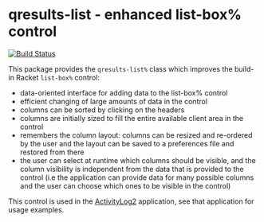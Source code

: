 # qresults-list - enhanced list-box% control

[![Build Status](https://dev.azure.com/alexharsanyi0641/racket-packages/_apis/build/status/alex-hhh.qresults-list?branchName=master)](https://dev.azure.com/alexharsanyi0641/racket-packages/_build/latest?definitionId=6&branchName=master)

This package provides the `qresults-list%` class which improves the build-in
Racket `list-box%` control:

* data-oriented interface for adding data to the list-box% control
* efficient changing of large amounts of data in the control
* columns can be sorted by clicking on the headers
* columns are initially sized to fill the entire available client area in
  the control
* remembers the column layout: columns can be resized and re-ordered by the
  user and the layout can be saved to a preferences file and restored from
  there
* the user can select at runtime which columns should be visible, and the
  column visibility is independent from the data that is provided to the
  control (i.e the application can provide data for many possible columns and
  the user can choose which ones to be visible in the control)

This control is used in the
[ActivityLog2](https://github.com/alex-hhh/ActivityLog2) application, see that
application for usage examples.

